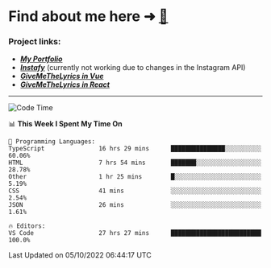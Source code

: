 # Find about me here ➜ [🧑](https://pauabella.dev)

### Project links:
- ***[My Portfolio](https://pauabella.dev)***
- ***[Instafy](https://instafy.me)*** (currently not working due to changes in the Instagram API)
- ***[GiveMeTheLyrics in Vue](https://lyrics.pauabella.dev)***
- ***[GiveMeTheLyrics in React](https://pauabella.dev/GiveMeTheLyrics)***

---
<!--START_SECTION:waka-->
![Code Time](http://img.shields.io/badge/Code%20Time-1%2C509%20hrs%2027%20mins-blue)

📊 **This Week I Spent My Time On** 

```text
💬 Programming Languages: 
TypeScript               16 hrs 29 mins      ███████████████░░░░░░░░░░   60.06% 
HTML                     7 hrs 54 mins       ███████░░░░░░░░░░░░░░░░░░   28.78% 
Other                    1 hr 25 mins        █░░░░░░░░░░░░░░░░░░░░░░░░   5.19% 
CSS                      41 mins             ░░░░░░░░░░░░░░░░░░░░░░░░░   2.54% 
JSON                     26 mins             ░░░░░░░░░░░░░░░░░░░░░░░░░   1.61%

🔥 Editors: 
VS Code                  27 hrs 27 mins      █████████████████████████   100.0%

```


 Last Updated on 05/10/2022 06:44:17 UTC
<!--END_SECTION:waka-->
